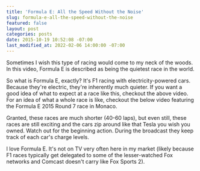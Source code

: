 ```yaml
---
title: 'Formula E: All the Speed Without the Noise'
slug: formula-e-all-the-speed-without-the-noise
featured: false
layout: post
categories: posts
date: 2015-10-19 10:52:08 -07:00
last_modified_at: 2022-02-06 14:00:00 -07:00
---
```


Sometimes I wish this type of racing would come to my neck of the woods. In this video, Formula E is described as being the quietest race in the world.

So what is Formula E, exactly? It's F1 racing with electricity-powered cars. Because they're electric, they're inherently much quieter. If you want a good idea of what to expect at a race like this, checkout the above video. For an idea of what a whole race is like, checkout the below video featuring the Formula E 2015 Round 7 race in Monaco.

Granted, these races are much shorter (40-60 laps), but even still, these races are still exciting and the cars zip around like that Tesla you wish you owned. Watch out for the beginning action. During the broadcast they keep track of each car's charge levels.

I love Formula E. It's not on TV very often here in my market (likely because F1 races typically get delegated to some of the lesser-watched Fox networks and Comcast doesn't carry like Fox Sports 2).

